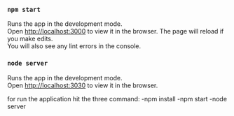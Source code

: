 ### `npm start`
Runs the app in the development mode.<br />
Open [http://localhost:3000](http://localhost:3000) to view it in the browser.
The page will reload if you make edits.<br />
You will also see any lint errors in the console.


### `node server`
Runs the app in the development mode.<br />
Open [http://localhost:3030](http://localhost:3030) to view it in the browser.

for run the application hit the three command:
-npm install
-npm start
-node server

